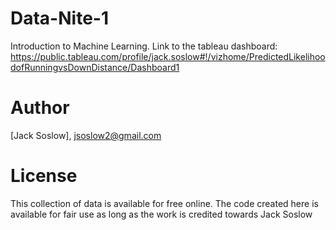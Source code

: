 # Data-Nite-1
Introduction to Machine Learning. 
Link to the tableau dashboard: https://public.tableau.com/profile/jack.soslow#!/vizhome/PredictedLikelihoodofRunningvsDownDistance/Dashboard1

# Author
[Jack Soslow], [jsoslow2@gmail.com](mailto:jsoslow2@gmail.com)

# License
This collection of data is available for free online. The code created here is available for fair use as long as the work is credited towards Jack Soslow
